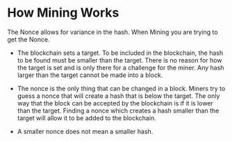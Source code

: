 # How Mining Works

The Nonce allows for variance in the hash. When Mining you are trying to get the Nonce.

* The blockchain sets a target. To be included in the blockchain, the hash to be found
must be smaller than the target. There is no reason for how the target is set and is
only there for a challenge for the miner. Any hash larger than the target cannot
be made into a block. 

* The nonce is the only thing that can be changed in a block. Miners try to guess
a nonce that will create a hash that is below the target. The only way that the
block can be accepted by the blockchain is if it is lower than the target. Finding
a nonce which creates a hash smaller than the target will allow it to be added to the blockchain.

* A smaller nonce does not mean a smaller hash.
